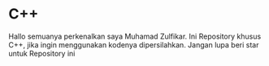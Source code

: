 # C++
Hallo semuanya perkenalkan saya Muhamad Zulfikar. Ini Repository khusus C++, jika ingin menggunakan kodenya dipersilahkan. Jangan lupa beri star untuk Repository ini
